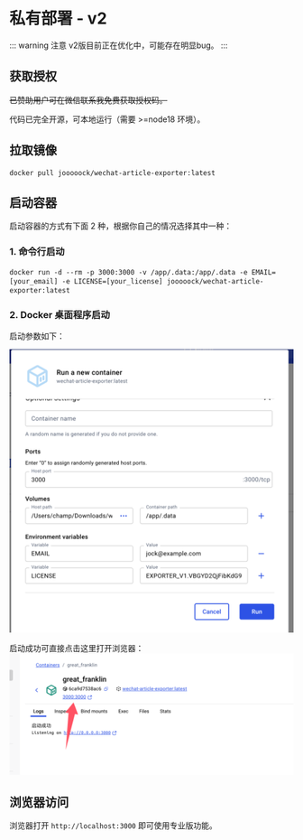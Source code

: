 # 私有部署 - v2

::: warning 注意
v2版目前正在优化中，可能存在明显bug。
:::


## 获取授权
~~已赞助用户可在微信联系我免费获取授权码。~~

代码已完全开源，可本地运行（需要 >=node18 环境）。


## 拉取镜像

```shell
docker pull jooooock/wechat-article-exporter:latest
```

## 启动容器

启动容器的方式有下面 2 种，根据你自己的情况选择其中一种：

### 1. 命令行启动

```shell
docker run -d --rm -p 3000:3000 -v /app/.data:/app/.data -e EMAIL=[your_email] -e LICENSE=[your_license] jooooock/wechat-article-exporter:latest
```

### 2. Docker 桌面程序启动

启动参数如下：

![](../assets/deploy/docker-desktop-launch.png)

启动成功可直接点击这里打开浏览器：
![](../assets/deploy/docker-launch-success.png)


## 浏览器访问

浏览器打开 `http://localhost:3000` 即可使用专业版功能。
